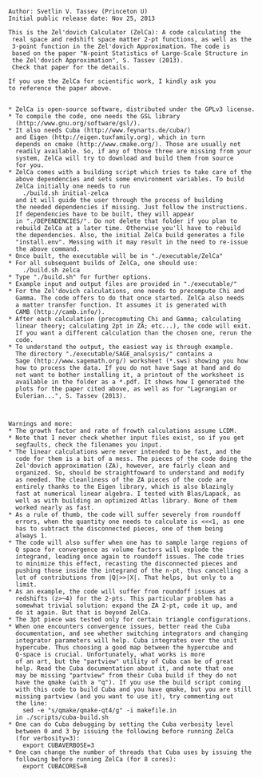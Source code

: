     Author: Svetlin V. Tassev (Princeton U)
    Initial public release date: Nov 25, 2013

    This is the Zel'dovich Calculator (ZelCa): A code calculating the 
     real space and redshift space matter 2-pt functions, as well as the
     3-point function in the Zel'dovich Approximation. The code is 
     based on the paper "N-point Statistics of Large-Scale Structure in 
     the Zel'dovich Approximation", S. Tassev (2013).
     Check that paper for the details.
     
    If you use the ZelCa for scientific work, I kindly ask you 
    to reference the paper above.
    
    
    * ZelCa is open-source software, distributed under the GPLv3 license.
    * To compile the code, one needs the GSL library
      (http://www.gnu.org/software/gsl/).
    * It also needs Cuba (http://www.feynarts.de/cuba/)  
      and Eigen (http://eigen.tuxfamily.org), which in turn
      depends on cmake (http://www.cmake.org/). Those are usually not 
      readily available. So, if any of those three are missing from your
      system, ZelCa will try to download and build them from source
      for you.
    * ZelCa comes with a building script which tries to take care of the
      above dependencies and sets some environment variables. To build
      ZelCa initially one needs to run
        ./build.sh initial-zelca
      and it will guide the user through the process of building  
      the needed dependencies if missing. Just follow the instructions.
      If dependencies have to be built, they will appear 
      in "./DEPENDENCIES/". Do not delete that folder if you plan to 
      rebuild ZelCa at a later time. Otherwise you'll have to rebuild
      the dependencies. Also, the initial ZelCa build generates a file
      "install.env". Messing with it may result in the need to re-issue
      the above command.
    * Once built, the executable will be in "./executable/ZelCa"
    * For all subsequent builds of ZelCa, one should use:
        ./build.sh zelca
    * Type "./build.sh" for further options.
    * Example input and output files are provided in "./executable/"
    * For the Zel'dovich calculations, one needs to precompute Chi and
      Gamma. The code offers to do that once started. ZelCa also needs 
      a matter transfer function. It assumes it is generated with
      CAMB (http://camb.info/).
    * After each calculation (precopmuting Chi and Gamma; calculating
      linear theory; calculating 2pt in ZA; etc...), the code will exit.
      If you want a different calculation than the chosen one, rerun the 
      code. 
    * To understand the output, the easiest way is through example. 
      The directory "./executable/SAGE_analsysis/" contains a 
      Sage (http://www.sagemath.org/) worksheet (*.sws) showing you how
      how to process the data. If you do not have Sage at hand and do
      not want to bother installing it, a printout of the worksheet is 
      available in the folder as a *.pdf. It shows how I generated the 
      plots for the paper cited above, as well as for "Lagrangian or 
      Eulerian...", S. Tassev (2013).
      
      
    
    Warnings and more:
    * The growth factor and rate of frowth calculations assume LCDM.
    * Note that I never check whether input files exist, so if you get 
      segfaults, check the filenames you input.
    * The linear calculations were never intended to be fast, and the 
      code for them is a bit of a mess. The pieces of the code doing the 
      Zel'dovich approximation (ZA), however, are fairly clean and 
      organized. So, should be straightfoward to understand and modify
      as needed. The cleanliness of the ZA pieces of the code are 
      entirely thanks to the Eigen library, which is also blazingly
      fast at numerical linear algebra. I tested with Blas/Lapack, as 
      well as with building an optimized Atlas library. None of them 
      worked nearly as fast.
    * As a rule of thumb, the code will suffer severely from roundoff 
      errors, when the quantity one needs to calculate is <<<1, as one 
      has to subtract the disconnected pieces, one of them being 
      always 1. 
    * The code will also suffer when one has to sample large regions of 
      Q space for convergence as volume factors will explode the 
      integrand, leading once again to roundoff issues. The code tries 
      to minimize this effect, recasting the disconnected pieces and 
      pushing those inside the integrand of the n-pt, thus cancelling a
      lot of contributions from |Q|>>|X|. That helps, but only to a
      limit.
    * As an example, the code will suffer from roundoff issues at 
      redshifts (z>~4) for the 2-pts. This particular problem has a 
      somewhat trivial solution: expand the ZA 2-pt, code it up, and 
      do it again. But that is beyond ZelCa.
    * The 3pt piece was tested only for certain triangle configurations. 
    * When one encounters convergence issues, better read the Cuba 
      documentation, and see whether switching integrators and changing 
      integrator parameters will help. Cuba integrates over the unit 
      hypercube. Thus choosing a good map between the hypercube and 
      Q-space is crucial. Unfortunately, what works is more
      of an art, but the "partview" utility of Cuba can be of great
      help. Read the Cuba documentation about it, and note that one 
      may be missing "partview" from their Cuba build if they do not 
      have the qmake (with a "q"). If you use the build script coming 
      with this code to build Cuba and you have qmake, but you are still
      missing partview (and you want to use it), try commenting out
      the line:
        sed -e "s/qmake/qmake-qt4/g" -i makefile.in
      in ./scripts/cuba-build.sh
    * One can do Cuba debugging by setting the Cuba verbosity level 
      between 0 and 3 by issuing the following before running ZelCa 
      (for verbosity=3):
        export CUBAVERBOSE=3
    * One can change the number of threads that Cuba uses by issuing the
      following before running ZelCa (for 8 cores):
        export CUBACORES=8
      

